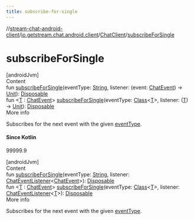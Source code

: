 ```yaml
---
title: subscribe-for-single
---
```

//[stream-chat-android-client](../../../index.md)/[io.getstream.chat.android.client](../index.md)/[ChatClient](index.md)/[subscribeForSingle](subscribeForSingle.md)



# subscribeForSingle  
[androidJvm]  
Content  
fun [subscribeForSingle](subscribeForSingle.md)(eventType: [String](https://kotlinlang.org/api/latest/jvm/stdlib/kotlin/-string/index.html), listener: (event: [ChatEvent](../../io.getstream.chat.android.client.events/ChatEvent/index.md)) -&gt; [Unit](https://kotlinlang.org/api/latest/jvm/stdlib/kotlin/-unit/index.html)): [Disposable](../../io.getstream.chat.android.client.utils.observable/Disposable/index.md)  
fun &lt;[T](subscribeForSingle.md) : [ChatEvent](../../io.getstream.chat.android.client.events/ChatEvent/index.md)&gt; [subscribeForSingle](subscribeForSingle.md)(eventType: [Class](https://developer.android.com/reference/kotlin/java/lang/Class.html)&lt;[T](subscribeForSingle.md)&gt;, listener: ([T](subscribeForSingle.md)) -&gt; [Unit](https://kotlinlang.org/api/latest/jvm/stdlib/kotlin/-unit/index.html)): [Disposable](../../io.getstream.chat.android.client.utils.observable/Disposable/index.md)  
More info  


Subscribes for the next event with the given [eventType](subscribeForSingle.md).



#### Since Kotlin  
99999.9  
  
  


[androidJvm]  
Content  
fun [subscribeForSingle](subscribeForSingle.md)(eventType: [String](https://kotlinlang.org/api/latest/jvm/stdlib/kotlin/-string/index.html), listener: [ChatEventListener](../ChatEventListener/index.md)&lt;[ChatEvent](../../io.getstream.chat.android.client.events/ChatEvent/index.md)&gt;): [Disposable](../../io.getstream.chat.android.client.utils.observable/Disposable/index.md)  
fun &lt;[T](subscribeForSingle.md) : [ChatEvent](../../io.getstream.chat.android.client.events/ChatEvent/index.md)&gt; [subscribeForSingle](subscribeForSingle.md)(eventType: [Class](https://developer.android.com/reference/kotlin/java/lang/Class.html)&lt;[T](subscribeForSingle.md)&gt;, listener: [ChatEventListener](../ChatEventListener/index.md)&lt;[T](subscribeForSingle.md)&gt;): [Disposable](../../io.getstream.chat.android.client.utils.observable/Disposable/index.md)  
More info  


Subscribes for the next event with the given [eventType](subscribeForSingle.md).

  



